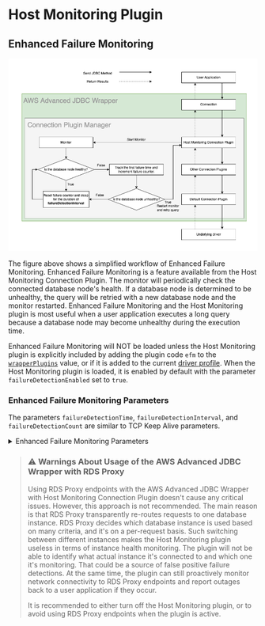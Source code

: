 # Host Monitoring Plugin

## Enhanced Failure Monitoring
<div style="text-align:center"><img src="../../images/enhanced_failure_monitoring_diagram.png"/></div>

The figure above shows a simplified workflow of Enhanced Failure Monitoring. Enhanced Failure Monitoring is a feature available from the Host Monitoring Connection Plugin. The monitor will periodically check the connected database node's health. If a database node is determined to be unhealthy, the query will be retried with a new database node and the monitor restarted. Enhanced Failure Monitoring and the Host Monitoring plugin is most useful when a user application executes a long query because a database node may become unhealthy during the execution time.

Enhanced Failure Monitoring will NOT be loaded unless the Host Monitoring plugin is explicitly included by adding the plugin code `efm` to the [`wrapperPlugins`](../../using-the-jdbc-wrapper/UsingTheJdbcWrapper.md#connection-plugin-manager-parameters) value, or if it is added to the current [driver profile](../../using-the-jdbc-wrapper/UsingTheJdbcWrapper.md#connection-plugin-manager-parameters). When the Host Monitoring plugin is loaded, it is enabled by default with the parameter `failureDetectionEnabled` set to `true`.

### Enhanced Failure Monitoring Parameters
The parameters `failureDetectionTime`, `failureDetectionInterval`, and `failureDetectionCount` are similar to TCP Keep Alive parameters.

<details>
<summary>Enhanced Failure Monitoring Parameters</summary>

| Parameter                  |  Value  | Required | Description                                                                                                  | Default Value |
|----------------------------|:-------:|:--------:|:-------------------------------------------------------------------------------------------------------------|---------------|
| `failureDetectionCount`    | Integer |    No    | Number of failed connection checks before considering database node as unhealthy.                            | `3`           |
| `failureDetectionEnabled`  | Boolean |    No    | Set to `true` to enable Enhanced Failure Monitoring. Set to `false` to disable it.                           | `true`        |
| `failureDetectionInterval` | Integer |    No    | Interval in milliseconds between probes to database node.                                                    | `5000`        |
| `failureDetectionTime`     | Integer |    No    | Interval in milliseconds between sending a SQL query to the server and the first probe to the database node. | `30000`       |
| `monitorDisposalTime`      | Integer |    No    | Interval in milliseconds for a monitor to be considered inactive and to be disposed.                         | `60000`       |
</details>

>### :warning: Warnings About Usage of the AWS Advanced JDBC Wrapper with RDS Proxy
> Using RDS Proxy endpoints with the AWS Advanced JDBC Wrapper with Host Monitoring Connection Plugin doesn't cause any critical issues. However, this approach is not recommended. The main reason is that RDS Proxy transparently re-routes requests to one database instance. RDS Proxy decides which database instance is used based on many criteria, and it's on a per-request basis. Such switching between different instances makes the Host Monitoring plugin useless in terms of instance health monitoring. The plugin will not be able to identify what actual instance it's connected to and which one it's monitoring. That could be a source of false positive failure detections. At the same time, the plugin can still proactively monitor network connectivity to RDS Proxy endpoints and report outages back to a user application if they occur.
>
> It is recommended to either turn off the Host Monitoring plugin, or to avoid using RDS Proxy endpoints when the plugin is active.
